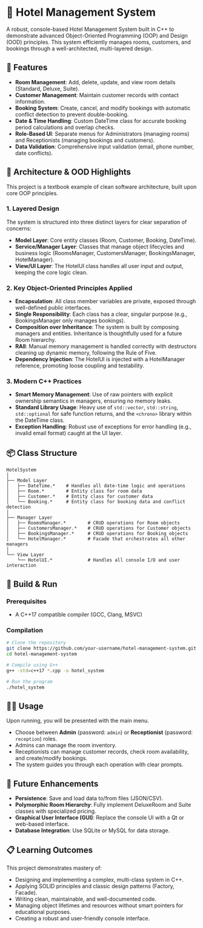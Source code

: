 # 🏨 Hotel Management System
A robust, console-based Hotel Management System built in C++ to demonstrate advanced Object-Oriented Programming (OOP) and Design (OOD) principles. This system efficiently manages rooms, customers, and bookings through a well-architected, multi-layered design.

## 🚀 Features
- **Room Management**: Add, delete, update, and view room details (Standard, Deluxe, Suite).
- **Customer Management**: Maintain customer records with contact information.
- **Booking System**: Create, cancel, and modify bookings with automatic conflict detection to prevent double-booking.
- **Date & Time Handling**: Custom DateTime class for accurate booking period calculations and overlap checks.
- **Role-Based UI**: Separate menus for Administrators (managing rooms) and Receptionists (managing bookings and customers).
- **Data Validation**: Comprehensive input validation (email, phone number, date conflicts).

## 🧱 Architecture & OOD Highlights
This project is a textbook example of clean software architecture, built upon core OOP principles.

### 1. Layered Design
The system is structured into three distinct layers for clear separation of concerns:

- **Model Layer**: Core entity classes (Room, Customer, Booking, DateTime).
- **Service/Manager Layer**: Classes that manage object lifecycles and business logic (RoomsManager, CustomersManager, BookingsManager, HotelManager).
- **View/UI Layer**: The HotelUI class handles all user input and output, keeping the core logic clean.

### 2. Key Object-Oriented Principles Applied
- **Encapsulation**: All class member variables are private, exposed through well-defined public interfaces.
- **Single Responsibility**: Each class has a clear, singular purpose (e.g., BookingsManager only manages bookings).
- **Composition over Inheritance**: The system is built by composing managers and entities. Inheritance is thoughtfully used for a future Room hierarchy.
- **RAII**: Manual memory management is handled correctly with destructors cleaning up dynamic memory, following the Rule of Five.
- **Dependency Injection**: The HotelUI is injected with a HotelManager reference, promoting loose coupling and testability.

### 3. Modern C++ Practices
- **Smart Memory Management**: Use of raw pointers with explicit ownership semantics in managers, ensuring no memory leaks.
- **Standard Library Usage**: Heavy use of `std::vector`, `std::string`, `std::optional` for safe function returns, and the `<chrono>` library within the DateTime class.
- **Exception Handling**: Robust use of exceptions for error handling (e.g., invalid email format) caught at the UI layer.

## 📦 Class Structure
```
HotelSystem
│
├── Model Layer
│   ├── DateTime.*    # Handles all date-time logic and operations
│   ├── Room.*        # Entity class for room data
│   ├── Customer.*    # Entity class for customer data
│   └── Booking.*     # Entity class for booking data and conflict detection
│
├── Manager Layer
│   ├── RoomsManager.*        # CRUD operations for Room objects
│   ├── CustomersManager.*    # CRUD operations for Customer objects
│   ├── BookingsManager.*     # CRUD operations for Booking objects
│   └── HotelManager.*        # Facade that orchestrates all other managers
│
└── View Layer
    └── HotelUI.*             # Handles all console I/O and user interaction
```

## 🔧 Build & Run
### Prerequisites
- A C++17 compatible compiler (GCC, Clang, MSVC)

### Compilation
```bash
# Clone the repository
git clone https://github.com/your-username/hotel-management-system.git
cd hotel-management-system

# Compile using G++
g++ -std=c++17 *.cpp -o hotel_system

# Run the program
./hotel_system
```

## 👨‍💻 Usage
Upon running, you will be presented with the main menu.

- Choose between **Admin** (password: `admin`) or **Receptionist** (password: `reception`) roles.
- Admins can manage the room inventory.
- Receptionists can manage customer records, check room availability, and create/modify bookings.
- The system guides you through each operation with clear prompts.

## 🔮 Future Enhancements
- **Persistence**: Save and load data to/from files (JSON/CSV).
- **Polymorphic Room Hierarchy**: Fully implement DeluxeRoom and Suite classes with specialized pricing.
- **Graphical User Interface (GUI)**: Replace the console UI with a Qt or web-based interface.
- **Database Integration**: Use SQLite or MySQL for data storage.

## 📋 Learning Outcomes
This project demonstrates mastery of:
- Designing and implementing a complex, multi-class system in C++.
- Applying SOLID principles and classic design patterns (Factory, Facade).
- Writing clean, maintainable, and well-documented code.
- Managing object lifetimes and resources without smart pointers for educational purposes.
- Creating a robust and user-friendly console interface.
